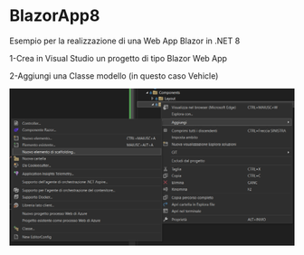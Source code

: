 # BlazorApp8

Esempio per la realizzazione di una Web App Blazor in .NET 8

1-Crea in Visual Studio un progetto di tipo Blazor Web App

2-Aggiungi una Classe modello (in questo caso Vehicle)

![Logo](https://github.com/ale77x/BlazorApp8/raw/master/Docs/Screenshot_1.png)
